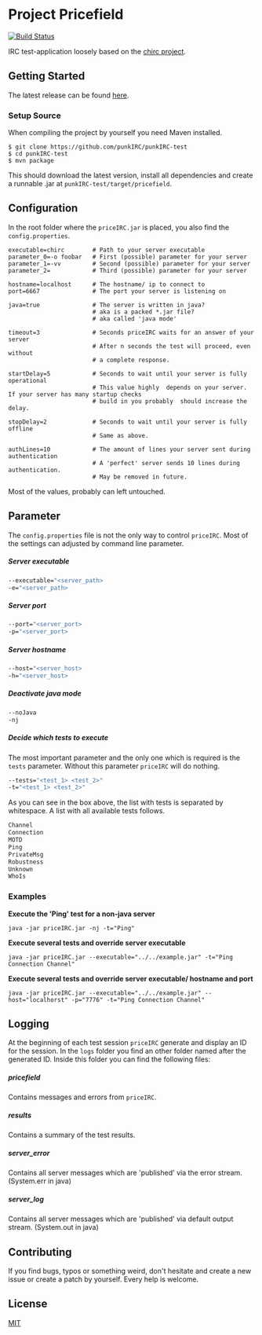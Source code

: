 # Project Pricefield
[![Build Status](https://dev.azure.com/rubenmaurer/Project%20Pricefield/_apis/build/status/Pricefield%20CI)](https://dev.azure.com/rubenmaurer/Project%20Pricefield/_build/latest?definitionId=6)

IRC test-application loosely based on the [chirc project](https://github.com/uchicago-cs/chirc).

## Getting Started
The latest release can be found [here](https://github.com/punkIRC/punkIRC-test/releases).

### Setup Source
When compiling the project by yourself you need Maven installed.

```
$ git clone https://github.com/punkIRC/punkIRC-test
$ cd punkIRC-test
$ mvn package
```

This should download the latest version, install all dependencies and create a runnable .jar at ``` punkIRC-test/target/pricefield ```.

## Configuration
In the root folder where the ``` priceIRC.jar ``` is placed, you also find the ``` config.properties ```.

```
executable=chirc        # Path to your server executable
parameter_0=-o foobar   # First (possible) parameter for your server
parameter_1=-vv         # Second (possible) parameter for your server
parameter_2=            # Third (possible) parameter for your server

hostname=localhost      # The hostname/ ip to connect to
port=6667               # The port your server is listening on

java=true               # The server is written in java?
                        # aka is a packed *.jar file?
                        # aka called 'java mode'

timeout=3               # Seconds priceIRC waits for an answer of your server
                        # After n seconds the test will proceed, even without
                        # a complete response.

startDelay=5            # Seconds to wait until your server is fully operational
                        # This value highly  depends on your server. If your server has many startup checks
                        # build in you probably  should increase the delay.

stopDelay=2             # Seconds to wait until your server is fully offline
                        # Same as above.

authLines=10            # The amount of lines your server sent during authentication
                        # A 'perfect' server sends 10 lines during authentication.
                        # May be removed in future.
```

Most of the values, probably can left untouched.

## Parameter
The ``` config.properties ``` file is not the only way to control ```priceIRC```. Most of the settings can
adjusted by command line parameter.

##### Server executable
```cmd
--executable="<server_path>
-e="<server_path>
```

##### Server port
```cmd
--port="<server_port>
-p="<server_port>
```

##### Server hostname
```cmd
--host="<server_host>
-h="<server_host>
```

##### Deactivate java mode
```cmd
--noJava
-nj
```

##### Decide which tests to execute
The most important parameter and the only one which is required is the ```tests``` parameter.
Without this parameter ```priceIRC``` will do nothing.

```cmd
--tests="<test_1> <test_2>"
-t="<test_1> <test_2>"
```

As you can see in the box above, the list with tests is separated by whitespace.
A list with all available tests follows.

```cmd
Channel
Connection
MOTD
Ping
PrivateMsg
Robustness
Unknown
WhoIs
```

### Examples

**Execute the 'Ping' test for a non-java server**
```batch
java -jar priceIRC.jar -nj -t="Ping"
```

**Execute several tests and override server executable**
```batch
java -jar priceIRC.jar --executable="../../example.jar" -t="Ping Connection Channel"
```

**Execute several tests and override server executable/ hostname and port**
```batch
java -jar priceIRC.jar --executable="../../example.jar" --host="localhorst" -p="7776" -t="Ping Connection Channel"
```

## Logging

At the beginning of each test session ```priceIRC``` generate and display an ID for the session.
In the ```logs``` folder you find an other folder named after the generated ID. Inside this folder
you can find the following files:

##### pricefield
Contains messages and errors from ``priceIRC``.

##### results
Contains a summary of the test results.

##### server_error
Contains all server messages which are 'published' via the error stream. (System.err in java)

##### server_log
Contains all server messages which are 'published' via default output stream. (System.out in java)

## Contributing
If you find bugs, typos or something weird, don't hesitate and create a new issue or create a patch by yourself.
Every help is welcome.

## License
[MIT](https://github.com/punkIRC/punkIRC-test/blob/master/LICENSE)
